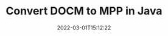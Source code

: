 ---
############################# Static ############################
layout: "auto-gen-conversion"
date: 2022-03-01T15:12:22
draft: false
otherformats: bmp doc docm docx dot dotm dotx epub gif ico jpeg jpg md odt ott pdf png psd rtf tex tif tiff txt xps
breadcrumb: DOCM to MPP in Java

############################# Head ############################
head_title: "DOCM to MPP Converter in Java"
head_description: "Convert DOCM to MPP in Java using a few lines of code. Use the GroupDocs Document Conversion API to convert over 160 file formats."

############################# Header ############################
title: "Convert DOCM to MPP in Java"
description: "DOCM to MPP conversion with a few lines of Java code"
bg_image: "https://cms.admin.containerize.com/templates/aspose/App_Themes/V3/images/bg/header1.png"
bg_overlay: false
button:
    enable: true

############################# SubMenu ############################
submenu:
    enable: true

    left:
        img_alt: "GroupDocs.Conversion for Java"
        image: "https://cms.admin.containerize.com/templates/groupdocs/images/product-logos/90x90-noborder/groupdocs-conversion-java.png"
        product: "GroupDocs.Conversion"
        platform: "Java"



############################# About ############################
about:
    enable: true
    title: "About GroupDocs.Conversion for Java API"
    content: |
        [GroupDocs.Conversion for Java](https://products.groupdocs.com/conversion/java/) can be used to convert Microsoft Word, Excel, PowerPoint, PDF, Visio and other formats. GroupDocs.Conversion is a standalone API that is suitable for back-end and internal systems where high performance is required. It does not depend on any software such as Microsoft or Open Office.
    

overview:
    enable: true
    content: |
        Convert your DOCM files to MPP in Java easily. You can use just a couple of Java code lines in any platform of your choice like - Windows, Linux, macOS.
        You can try DOCM to MPP conversion for free and evaluate conversion results quality.  Along with simple file conversion scenarios you can try more advanced options for loading source DOCM file and for saving output MPP result. 
        
        For example, for the source DOCM file you may use the following load options:

        * auto-detect file format;
        * specify password for protected files (if file format supports it);
        * replace missing fonts to preserve document appearance.
        
        There are also advanced convert options for the MPP file:

        * convert specific document page or page range;
        * add a watermark to the converted MPP file and many more.

        Once conversion is completed you can save your MPP file to the local file path or any third-party storage like FTP, Amazon S3, Google Drive, Dropbox etc. Please note - to convert DOCM to MPP there is no need for any additional software installed - like MS Office, Open Office, Adobe Acrobat Reader etc.


############################# Steps ############################
steps:
    enable: true
    title_left: "Steps to convert DOCM to MPP in Java"
    content_left: |
        [GroupDocs.Conversion for Java](https://products.groupdocs.com/conversion/java/) makes it easy for developers to convert a DOCM file to MPP with a few lines of code.
        
        * Create an instance of the Converter class and provide the file DOCM with the full path
        * Create and set ConvertOptions for MPP type.
        * Call the Converter.Convert method and pass the full path and format (MPP) as a parameter

    title_right: "System Requirements"
    content_right: |
        Basic conversion with GroupDocs.Conversion for Java can be done in just a few simple steps. Our APIs are supported on all major platforms and operating systems. Before executing the code below, make sure you have the following prerequisites installed on your system.

        * Operating systems: Microsoft Windows, Linux, MacOS
        * Development environments: NetBeans, Intellij IDEA, Eclipse, etc.
        * Java runtime: J2SE 6.0 and above
        * Get the latest GroupDocs.Conversion for Java from [Maven](https://repository.groupdocs.com/webapp/#/artifacts/browse/tree/General/repo/com/groupdocs/groupdocs-conversion)
         
    code: |
        ```java    
        // Load source file DOCM for conversion
        Converter converter = new Converter("input.docm");
        // Prepare conversion options for target format MPP
        ConvertOptions convertOptions = new FileType().fromExtension("mpp").getConvertOptions();
        // Convert to MPP format
        converter.convert("output.mpp", convertOptions);
        ```

demos:
    enable: true
    title: "DOCM to MPP Live Demo"
    content: |
       Convert DOCM to MPP now by visiting the [GroupDocs.Conversion App](https://products.groupdocs.app/conversion/family) website. Online demo has the following advantages
          

more_formats:
    enable: true
    title: "Other supported DOCM conversions in Java"
    content: "You can also convert DOCM to many other file formats. Please see the list below."
       
       
back_to_top:
    enable: true
---